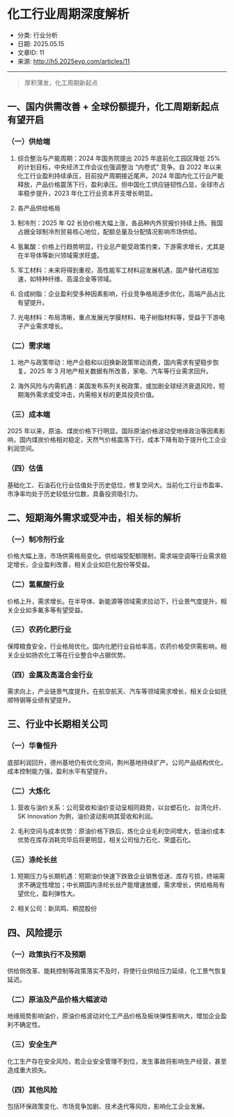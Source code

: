 # 化工行业周期深度解析
- 分类: 行业分析
- 日期: 2025.05.15
- 文章ID: 11
- 来源: http://h5.2025eyp.com/articles/11

---

> 厚积薄发，化工周期新起点

## 一、国内供需改善 + 全球份额提升，化工周期新起点有望开启

### （一）供给端

1. 综合整治与产能周期：2024 年国务院提出 2025 年底前化工园区降低 25% 的计划目标，中央经济工作会议也强调整治 “内卷式” 竞争。自 2022 年以来化工行业盈利持续承压，目前投产周期接近尾声。2024 年国内化工行业产能释放，产品价格震荡下行，盈利承压。但中国化工供应链韧性凸显，全球市占率稳步提升，2023 年化工行业资本开支增长明显。

2. 各产品供给格局

1. 制冷剂：2025 年 Q2 长协价格大幅上涨，各品种内外贸报价持续上扬。我国占据全球制冷剂贸易核心地位，配额总量及分配情况影响市场供给。

2. 氢氟酸：价格上行趋势明显，行业总产能受政策约束，下游需求增长，尤其是在半导体等新兴领域需求旺盛。

3. 军工材料：未来将得到重视，高性能军工材料迎发展机遇，国产替代进程加速，如特种纤维、高温合金等领域。

4. 合成树脂：企业盈利受多种因素影响，行业竞争格局逐步优化，高端产品占比有望提升。

5. 光电材料：布局清晰，重点发展光学膜材料、电子树脂材料等，受益于下游电子产业需求增长。

### （二）需求端

1. 地产与政策带动：地产企稳和以旧换新政策带动消费，国内需求有望稳步恢复。2025 年 3 月地产相关数据有所改善，家电、汽车等行业需求回升。

2. 海外风险与内需机遇：美国发布系列关税政策，或加剧全球经济衰退风险，短期海外需求或受冲击，内需相关标的更具投资价值。

### （三）成本端

2025 年以来，原油、煤炭价格下行明显。国际原油价格波动受地缘政治等因素影响，国内煤炭价格相对稳定，天然气价格震荡下行，成本下降有助于提升化工企业利润空间。

### （四）估值

基础化工、石油石化行业估值处于历史低位，修复空间大。当前化工行业市盈率、市净率均处于历史较低分位数，具备投资吸引力。

## 二、短期海外需求或受冲击，相关标的解析

### （一）制冷剂行业

价格大幅上涨，市场供需格局变化。供给端受配额限制，需求端空调等行业需求稳定增长，企业盈利改善，相关企业如巨化股份等受益。

### （二）氢氟酸行业

价格上升，需求增长。在半导体、新能源等领域需求拉动下，行业景气度提升，相关企业如多氟多等有望受益。

### （三）农药化肥行业

保障粮食安全，行业格局优化。国内化肥行业自给率高，农药价格受供需影响，相关企业如扬农化工等在行业整合中占据优势。

### （四）金属及高温合金行业

需求向上，产业链景气度提升。在航空航天、汽车等领域需求增长，相关企业如抚顺特钢等业绩有望提升。

## 三、行业中长期相关公司

### （一）华鲁恒升

底部利润回升，德州基地仍有优化空间，荆州基地持续扩产。公司产品结构优化，成本控制能力强，盈利水平有望提升。

### （二）大炼化

1. 营收与油价关系：公司营收和油价变动呈相同趋势，以台塑石化、台湾化纤、SK Innovation 为例，油价波动影响其营收和利润。

2. 毛利空间与成本优势：原油价格下跌后，炼化企业毛利空间增大，低油价成本优势在库存消耗完毕后将更明显，相关公司恒力石化、荣盛石化。

### （三）涤纶长丝

1. 短期压力与长期机遇：短期油价快速下跌致企业销售低迷、库存亏损，终端需求不确定性增加；中长期国内涤纶长丝产能增速放缓，需求增长，供给格局有望优化，盈利弹性大。

2. 相关公司：新凤鸣、桐昆股份

## 四、风险提示

### （一）政策执行不及预期

供给侧改革、能耗控制等政策落实不及时，将使行业供给压力延续，化工景气恢复延迟。

### （二）原油及产品价格大幅波动

地缘局势影响油价，原油价格波动对化工产品价格及板块弹性影响大，增加企业盈利不确定性。

### （三）安全生产

化工生产存在安全风险，若企业安全管理不到位，发生事故将影响生产经营，甚至造成重大损失。

### （四）其他风险

包括环保政策变化、市场竞争加剧、技术迭代等风险，影响化工企业发展。
